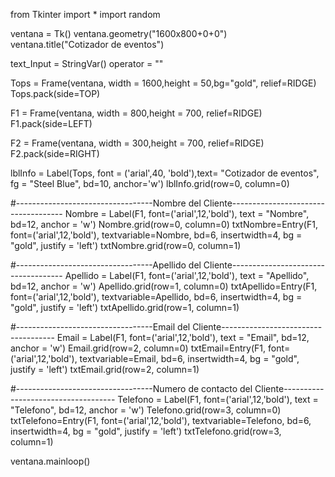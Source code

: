 from Tkinter import *
import random

ventana = Tk()
ventana.geometry("1600x800+0+0")
ventana.title("Cotizador de eventos")

text_Input = StringVar()
operator = ""

Tops = Frame(ventana, width = 1600,height = 50,bg="gold", relief=RIDGE)
Tops.pack(side=TOP)

F1 = Frame(ventana, width = 800,height = 700, relief=RIDGE)
F1.pack(side=LEFT)

F2 = Frame(ventana, width = 300,height = 700, relief=RIDGE)
F2.pack(side=RIGHT)


lblInfo = Label(Tops, font = ('arial',40, 'bold'),text= "Cotizador de eventos", fg = "Steel Blue", bd=10, anchor='w')
lblInfo.grid(row=0, column=0)

#----------------------------------Nombre del Cliente------------------------------------
Nombre = Label(F1, font=('arial',12,'bold'), text = "Nombre", bd=12, anchor = 'w')
Nombre.grid(row=0, column=0)
txtNombre=Entry(F1, font=('arial',12,'bold'), textvariable=Nombre, bd=6, insertwidth=4,
                               bg = "gold", justify = 'left')
txtNombre.grid(row=0, column=1)

#----------------------------------Apellido del Cliente------------------------------------
Apellido = Label(F1, font=('arial',12,'bold'), text = "Apellido", bd=12, anchor = 'w')
Apellido.grid(row=1, column=0)
txtApellido=Entry(F1, font=('arial',12,'bold'), textvariable=Apellido, bd=6, insertwidth=4,
                               bg = "gold", justify = 'left')
txtApellido.grid(row=1, column=1)

#----------------------------------Email del Cliente------------------------------------
Email = Label(F1, font=('arial',12,'bold'), text = "Email", bd=12, anchor = 'w')
Email.grid(row=2, column=0)
txtEmail=Entry(F1, font=('arial',12,'bold'), textvariable=Email, bd=6, insertwidth=4,
                               bg = "gold", justify = 'left')
txtEmail.grid(row=2, column=1)

#----------------------------------Numero de contacto del Cliente------------------------------------
Telefono = Label(F1, font=('arial',12,'bold'), text = "Telefono", bd=12, anchor = 'w')
Telefono.grid(row=3, column=0)
txtTelefono=Entry(F1, font=('arial',12,'bold'), textvariable=Telefono, bd=6, insertwidth=4,
                               bg = "gold", justify = 'left')
txtTelefono.grid(row=3, column=1)







ventana.mainloop()
